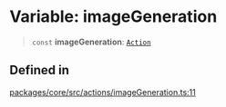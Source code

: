 # Variable: imageGeneration

> `const` **imageGeneration**: [`Action`](../interfaces/Action.md)

## Defined in

[packages/core/src/actions/imageGeneration.ts:11](https://github.com/ai16z/eliza/blob/d30d0a6e4929f1f9ad2fee78a425cc005922c069/packages/core/src/actions/imageGeneration.ts#L11)
